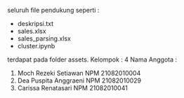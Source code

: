 seluruh file pendukung seperti : 
- deskripsi.txt
- sales.xlsx
- sales_parsing.xlsx
- cluster.ipynb

terdapat pada folder assets. 
Kelompok : 4
Nama Anggota : 
1. Moch Rezeki Setiawan NPM 21082010004
2. Dea Puspita Anggraeni NPM 21082010029
3. Carissa Renatasari NPM 21082010041
   
